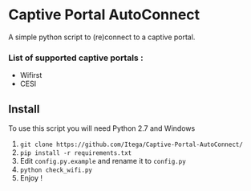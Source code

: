 # Captive Portal AutoConnect

A simple python script to (re)connect to a captive portal.

### List of supported captive portals :
 - Wifirst
 - CESI

## Install
To use this script you will need Python 2.7 and Windows
 1. `git clone https://github.com/Itega/Captive-Portal-AutoConnect/`
 2. `pip install -r requirements.txt`
 3. Edit `config.py.example` and rename it to `config.py`
 4. `python check_wifi.py`
 5. Enjoy !

